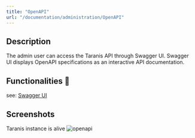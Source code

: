 ```yaml
---
title: "OpenAPI"
url: "/documentation/administration/OpenAPI"
---
```


## Description
The admin user can access the Taranis API through Swagger UI. Swagger UI displays OpenAPI specifications as an interactive API documentation. 

## Functionalities 👤
see: [Swagger UI](https://swagger.io/tools/swagger-ui/)

## Screenshots
Taranis instance is alive
![openapi](/documentation/openapi.png)
